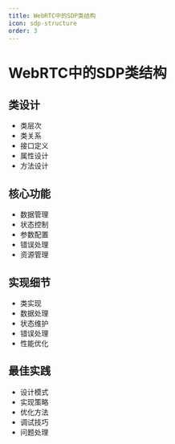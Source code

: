 ```yaml
---
title: WebRTC中的SDP类结构
icon: sdp-structure
order: 3
---
```


# WebRTC中的SDP类结构

## 类设计
- 类层次
- 类关系
- 接口定义
- 属性设计
- 方法设计

## 核心功能
- 数据管理
- 状态控制
- 参数配置
- 错误处理
- 资源管理

## 实现细节
- 类实现
- 数据处理
- 状态维护
- 错误处理
- 性能优化

## 最佳实践
- 设计模式
- 实现策略
- 优化方法
- 调试技巧
- 问题处理
